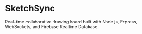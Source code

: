 # SketchSync
Real-time collaborative drawing board built with Node.js, Express, WebSockets, and Firebase Realtime Database.
